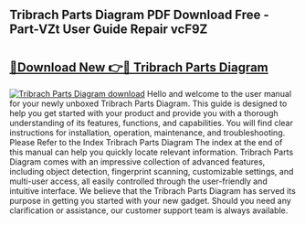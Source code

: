 ## Tribrach Parts Diagram PDF Download Free - Part-VZt User Guide Repair vcF9Z

# <h2><a href="http://dfrtw74.blite.top/?on=Tribrach+Parts+Diagram">🔗Download New 👉🔴 Tribrach Parts Diagram</a></h2>

[![Tribrach Parts Diagram download](https://i.imgur.com/lujVjoI.png)](http://dfrtw74.blite.top/?on=Tribrach+Parts+Diagram)
Hello and welcome to the user manual for your newly unboxed Tribrach Parts Diagram. This guide is designed to help you get started with your product and provide you with a thorough understanding of its features, functions, and capabilities. You will find clear instructions for installation, operation, maintenance, and troubleshooting. Please Refer to the Index Tribrach Parts Diagram The index at the end of this manual can help you quickly locate relevant information. Tribrach Parts Diagram comes with an impressive collection of advanced features, including object detection, fingerprint scanning, customizable settings, and multi-user access, all easily controlled through the user-friendly and intuitive interface. We believe that the Tribrach Parts Diagram has served its purpose in getting you started with your new gadget. Should you need any clarification or assistance, our customer support team is always available.
